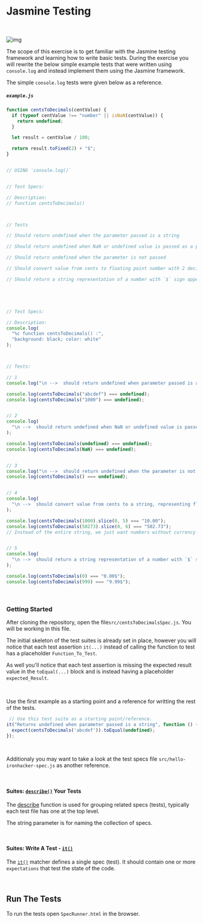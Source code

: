 # Jasmine Testing



<br>

![img](https://camo.githubusercontent.com/d3afdfc8b8075b9daf5109c4af7b8b07ab2d7c04/68747470733a2f2f7261776769746875622e636f6d2f6a61736d696e652f6a61736d696e652f6d61737465722f696d616765732f6a61736d696e652d686f72697a6f6e74616c2e737667)



The scope of this exercise is to get familiar with the Jasmine testing framework and learning how to write basic tests. During the exercise you will  rewrite the below simple example tests that were written using `console.log` and instead implement them using the Jasmine framework.

The simple `console.log` tests were given below as a reference.



##### `example.js`

```js
function centsToDecimals(centValue) {
  if (typeof centValue !== "number" || isNaN(centValue)) {
    return undefined;
  }

  let result = centValue / 100;

  return result.toFixed(2) + "$";
}


// USING `console.log()`


// Test Specs:

// Description:
// function centsToDecimals()



// Tests

// Should return undefined when the parameter passed is a string

// Should return undefined when NaN or undefined value is passed as a parameter

// Should return undefined when the parameter is not passed

// Should convert value from cents to floating point number with 2 decimals

// Should return a string representation of a number with `$` sign appended at the end





// Test Specs:

// Description:
console.log(
  "%c function centsToDecimals() :",
  "background: black; color: white"
);



// Tests:

// 1
console.log("\n -->  should return undefined when parameter passed is a string");

console.log(centsToDecimals("abcdef") === undefined);
console.log(centsToDecimals("1000") === undefined);


// 2
console.log(
  "\n -->  should return undefined when NaN or undefined value is passed as a parameter"
);

console.log(centsToDecimals(undefined) === undefined);
console.log(centsToDecimals(NaN) === undefined);


// 3
console.log("\n -->  should return undefined when the parameter is not passed");
console.log(centsToDecimals() === undefined);


// 4
console.log(
  "\n -->  should convert value from cents to a string, representing floating point number with 2 decimals"
);

console.log(centsToDecimals(1000).slice(0, 5) === "10.00"); 
console.log(centsToDecimals(50273).slice(0, 6) === "502.73");
// Instead of the entire string, we just want numbers without currency   -> 10.00$


// 5
console.log(
  "\n -->  should return a string representation of a number with `$` sign appended at the end"
);

console.log(centsToDecimals(0) === "0.00$");
console.log(centsToDecimals(999) === "9.99$");

```



<br>



### Getting Started



After cloning the repository, open the file`src/centsToDecimalsSpec.js`. You will be working in this file.



The initial skeleton of the test suites is already set in place, however you will notice that each test assertion `it(...)` instead of calling the function to test has a placeholder `Function_To_Test`. 

As well you'll notice that each test assertion is missing the expected result value in the `toEqual(...)` block and is instead having a placeholder `expected_Result`.



<br>

Use the first example as a starting point and a reference for writting the rest of the tests.

```js
 // Use this test suite as a starting point/reference.
it("Returns undefined when parameter passed is a string", function () {
  expect(centsToDecimals('abcdef')).toEqual(undefined);
});
```



<br>



Additionaly you may want to take a look at the test specs file `src/hello-ironhacker-spec.js` as another reference.



<br>



#### Suites: [`describe()`](https://jasmine.github.io/tutorials/your_first_suite) Your Tests

The [describe](https://jasmine.github.io/api/edge/global.html#describe) function is used for grouping related specs (tests), typically each test file has one at the top level. 

The string parameter is for naming the collection of specs.



<br>

#### Suites: Write A Test -  [`it()`](https://jasmine.github.io/api/edge/global.html#it) 

The [`it()`](https://jasmine.github.io/api/edge/global.html#it) matcher defines a single spec (test). It should contain one or more `expectations` that test the state of the code.



<br>



## Run The Tests

To run the tests open `SpecRunner.html` in the browser.



<br>
